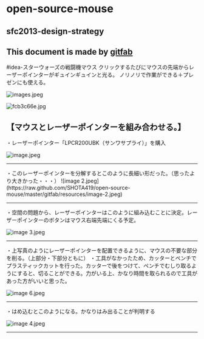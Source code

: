 # open-source-mouse
## sfc2013-design-strategy   
This document is made by [gitfab](http://gitfab.org)
---
#idea-スターウォーズの戦闘機マウス
クリックするたびにマウスの先端からレーザーポインターがギュインギュインと光る。
ノリノリで作業ができる＋プレゼンにも使える。

![images.jpeg](https://raw.github.com/SHOTA419/open-source-mouse/master/gitfab/resources/images.jpeg)




![fcb3c66e.jpg](https://raw.github.com/SHOTA419/open-source-mouse/master/gitfab/resources/fcb3c66e.jpg)
<h2>【マウスとレーザーポインターを組み合わせる。】</h2>

・レーザーポインター「LPCR200UBK（サンワサプライ）」を購入

![image.jpeg](https://raw.github.com/SHOTA419/open-source-mouse/master/gitfab/resources/image.jpeg)
<hr>
・このレーザーポインターを分解するとこのように長細い形だった。（思ったより大きかった・・・）
![image 2.jpeg](https://raw.github.com/SHOTA419/open-source-mouse/master/gitfab/resources/image-2.jpeg)
<hr>
・空間の問題から、レーザーポインターはこのように組み込むことに決定。レーザーポインターのボタンはマウス右端先端にくる予定。

![image 3.jpeg](https://raw.github.com/SHOTA419/open-source-mouse/master/gitfab/resources/image-3.jpeg)
<hr>

・上写真のようにレーザーポインターを配置できるように、マウスの不要な部分を削る。（上部分・下部分ともに）
・工具がなかったため、カッターとペンチでプラスティックカットを行った。カッターで後をつけて、ペンチでむしり取るようにすると、切ることができる。力がいる上、かなり時間を取られるので工具があった方がいいと思った。


![image 6.jpeg](https://raw.github.com/SHOTA419/open-source-mouse/master/gitfab/resources/image-6.jpeg)
<hr>
・はめ込むとこのようになる。かなりはみ出ることが判明する



![image 4.jpeg](https://raw.github.com/SHOTA419/open-source-mouse/master/gitfab/resources/image-4.jpeg)



---
